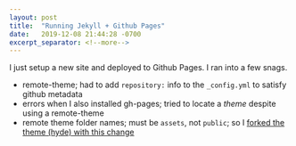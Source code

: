 ```yaml
---
layout: post
title:  "Running Jekyll + Github Pages"
date:   2019-12-08 21:44:28 -0700
excerpt_separator: <!--more-->
---
```

I just setup a new site and deployed to Github Pages. I ran into a few snags.
<!--more-->
 
 - remote-theme; had to add `repository:` info to the `_config.yml` to satisfy github metadata
 - errors when I also installed gh-pages; tried to locate a *theme* despite using a remote-theme
 - remote theme folder names; must be `assets`, not `public`; so I [forked the theme (hyde) with this change](https://github.com/theredpea/hyde/commit/8793ad60c82a96be0c4755a2368156782127fb20)
